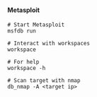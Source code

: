#### Metasploit

```
# Start Metasploit
msfdb run

# Interact with workspaces
workspace

# For help
workspace -h

# Scan target with nmap
db_nmap -A <target ip>

```
